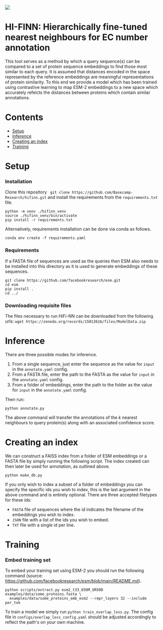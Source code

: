 ![](assets/bcr_logo_2.png)
# HI-FINN: Hierarchically fine-tuned nearest neighbours for EC number annotation

This tool serves as a method by which a query sequence(s) can be compared to a set of protein sequence embeddings to find those most similar to each query. It is assumed that distances encoded in the space represented by the reference embeddings are meaningful representations of protein similarity. To this end we provide a model which has been trained using contrastive learning to map ESM-2 embeddings to a new space which accurately refelcts the distances between proteins which contain similar annotations.

# Contents
- [Setup](#setup)
- [Inference](#inference)
- [Creating an index](#creating-an-index)
- [Training](#training)

# Setup
### Installation
Clone this repository ` git clone https://github.com/Basecamp-Research/hifinn.git` and install the requirements from the `requirements.txt` file.
```
python -m venv ./hifinn_venv
source ./hifinn_venv/bin/activate
pip install -r requirements.txt
```
Alternatively, requirements installation can be done via conda as follows.
```
conda env create -f requirements.yaml
```
### Requirements
If a FASTA file of sequences are used as the queries then ESM also needs to be installed into this directory as it is used to generate embeddings of these sequences.

```
git clone https://github.com/facebookresearch/esm.git
cd esm
pip install .
cd ../
```

### Downloading requisite files
The files necessary to run HiFi-NN can be downloaded from the following urls:
`wget https://zenodo.org/records/15013616/files/ModelData.zip`

# Inference
There are three possible modes for inference.
1. From a single sequence, just enter the sequence as the value for `input` in the `annotate.yaml` config.
2. From a FASTA file, enter the path to the FASTA as the value for `input` in the `annotate.yaml` config.
3. From a folder of embeddings, enter the path to the folder as the value for `input` in the `annotate.yaml` config.

Then run:
```
python annotate.py
```

The above command will transfer the annotations of the _k_ nearest neighbours to query protein(s) along with an associated confidence score.

# Creating an index
We can construct a FAISS index from a folder of ESM embeddings or a FASTA file by simply running the following script.  The index created can then later be used for annotation, as outlined above. 
```
python make_db.py
```
If you only wish to index a subset of a folder of embeddings you can specify the specific ids you wish to index, this is the last argument in the above command and is entirely optional. There are three accepted filetypes for these ids:
- `FASTA` file of sequences where the id indicates the filename of the embeddings you wish to index.
- `JSON` file with a list of the ids you wish to embed.
- `TXT` file with a single id per line.

# Training
### Embed training set
To embed your training set using ESM-2 you should run the following command (source: https://github.com/facebookresearch/esm/blob/main/README.md).
```
python scripts/extract.py esm2_t33_650M_UR50D examples/data/some_proteins.fasta \
  examples/data/some_proteins_emb_esm2 --repr_layers 32 --include per_tok
```

To train a model we simply run `python train_overlap_loss.py`. The config file in `configs/overlap_loss_config.yaml` should be adjusted accordingly to reflect the path's on your own machine.
